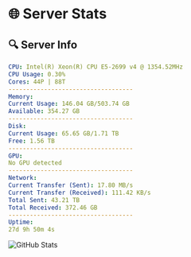 # 🌐 Server Stats
## 🔍 Server Info
```yaml
CPU: Intel(R) Xeon(R) CPU E5-2699 v4 @ 1354.52MHz
CPU Usage: 0.30%
Cores: 44P | 88T
-----------------------------------
Memory:
Current Usage: 146.04 GB/503.74 GB
Available: 354.27 GB
-----------------------------------
Disk:
Current Usage: 65.65 GB/1.71 TB
Free: 1.56 TB
-----------------------------------
GPU:
No GPU detected
-----------------------------------
Network:
Current Transfer (Sent): 17.80 MB/s
Current Transfer (Received): 111.42 KB/s
Total Sent: 43.21 TB
Total Received: 372.46 GB
-----------------------------------
Uptime:
27d 9h 50m 4s
```
![GitHub Stats](https://img.shields.io/badge/Updated-2025-04-04_07:12:53-blue)